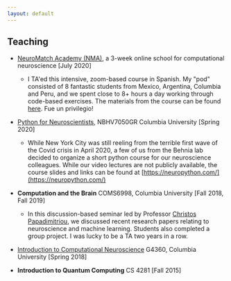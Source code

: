 ```yaml
---
layout: default
---
```


## Teaching

* [NeuroMatch Academy (NMA)](https://www.neuromatchacademy.org/), a 3-week online school for computational neuroscience [July 2020]
  * I TA'ed this intensive, zoom-based course in Spanish. My "pod" consisted of 8 fantastic students from Mexico, Argentina, Columbia and Peru, and we spent close to 8+ hours a day working through code-based exercises. The materials from the course can be found [here](https://github.com/NeuromatchAcademy/course-content/). Fue un privilegio!

* [Python for Neuroscientists](https://neuropython.com/), NBHV7050GR Columbia University [Spring 2020]
  * While New York City was still reeling from the terrible first wave of the Covid crisis in April 2020, a few of us from the Behnia lab decided to organize a short python course for our neuroscience colleagues. While our video lectures are not publicly available, the course slides and links can be found at [https://neuropython.com/](https://neuropython.com/)

* **Computation and the Brain** COMS6998, Columbia University [Fall 2018, Fall 2019]
  * In this discussion-based seminar led by Professor [Christos Papadimitriou](https://en.wikipedia.org/wiki/Logicomix), we discussed recent research papers relating to neuroscience and machine learning. Students also completed a group project. I was lucky to be a TA two years in a row.

* [Introduction to Computational Neuroscience](https://ctn.zuckermaninstitute.columbia.edu/courses) G4360, Columbia University [Spring 2018]

* **Introduction to Quantum Computing** CS 4281 [Fall 2015]
